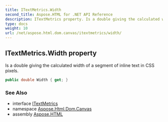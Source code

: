 ```yaml
---
title: ITextMetrics.Width
second_title: Aspose.HTML for .NET API Reference
description: ITextMetrics property. Is a double giving the calculated width of a segment of inline text in CSS pixels
type: docs
weight: 10
url: /net/aspose.html.dom.canvas/itextmetrics/width/
---
```

## ITextMetrics.Width property

Is a double giving the calculated width of a segment of inline text in CSS pixels.

```csharp
public double Width { get; }
```

### See Also

* interface [ITextMetrics](../)
* namespace [Aspose.Html.Dom.Canvas](../../itextmetrics/)
* assembly [Aspose.HTML](../../../)
